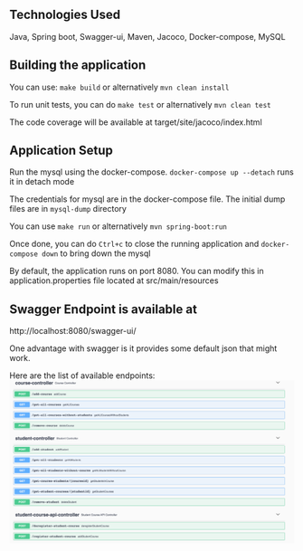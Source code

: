 ## Technologies Used

Java, Spring boot, Swagger-ui, Maven, Jacoco, Docker-compose, MySQL

## Building the application
You can use: `make build` or alternatively
`mvn clean install`

To run unit tests, you can do `make test` or alternatively
`mvn clean test`

The code coverage will be available at target/site/jacoco/index.html

## Application Setup
Run the mysql using the docker-compose. 
`docker-compose up --detach` runs it in detach mode

The credentials for mysql are in the docker-compose file.
The initial dump files are in `mysql-dump` directory

You can use `make run` or alternatively
`mvn spring-boot:run`

Once done, you can do `Ctrl+c` to close the running application 
and `docker-compose down` to bring down the mysql

By default, the application runs on port 8080. You can modify this in application.properties file located  at src/main/resources

## Swagger Endpoint is available at

http://localhost:8080/swagger-ui/

One advantage with swagger is it provides some default json that might work.

Here are the list of available endpoints:
![Available endpoints](src/main/resources/img.png)




